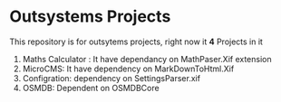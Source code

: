 # Outsystems Projects
This repository is for outsytems projects, right now it **4** Projects in it 
  1. Maths Calculator : It have dependancy on MathPaser.Xif extension
  2. MicroCMS: It have dependency on MarkDownToHtml.Xif
  3. Configration: dependency on SettingsParser.xif
  4. OSMDB: Dependent on OSMDBCore
